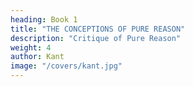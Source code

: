 ```yaml
---
heading: Book 1
title: "THE CONCEPTIONS OF PURE REASON"
description: "Critique of Pure Reason"
weight: 4
author: Kant
image: "/covers/kant.jpg"
---
```

